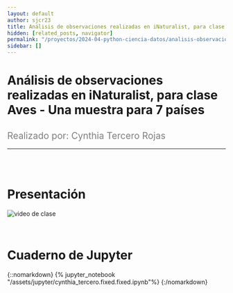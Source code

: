 ```yaml
---
layout: default
author: sjcr23
title: Análisis de observaciones realizadas en iNaturalist, para clase Aves
hidden: [related_posts, navigator]
permalink: "/proyectos/2024-04-python-ciencia-datos/analisis-observaciones-iNaturalist-clase-aves.html"
sidebar: []
---
```


# Análisis de observaciones realizadas en iNaturalist, para clase Aves - Una muestra para 7 países
<h2 style="color: gray; font-weight: normal;">Realizado por: Cynthia Tercero Rojas</h2>

---

<br><br>

# Presentación

![video de clase](https://youtu.be/IlBYLoIMneE)

<br>

# Cuaderno de Jupyter

{::nomarkdown}
{% jupyter_notebook "/assets/jupyter/cynthia_tercero.fixed.fixed.ipynb"%}
{:/nomarkdown}
